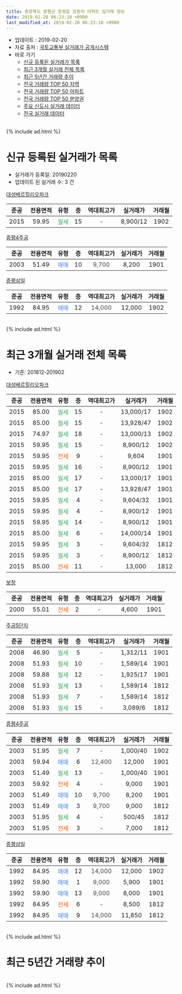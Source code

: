 ```yaml
---
title: 충청북도 증평군 증평읍 장동리 아파트 실거래 정보
date: 2019-02-20 06:23:10 +0900
last_modified_at: 2019-02-20 06:23:10 +0900
---
```


* 업데이트 : 2019-02-20
* 자료 출처 : [국토교통부 실거래가 공개시스템](http://rt.molit.go.kr)
* 바로 가기
    * [신규 등록된 실거래가 목록](#신규-등록된-실거래가-목록)
    * [최근 3개월 실거래 전체 목록](#최근-3개월-실거래-전체-목록)
    * [최근 5년간 거래량 추이](#최근-5년간-거래량-추이)
    * [전국 거래량 TOP 50 지역](https://inasie.github.io/apt-trade-info/최근-3개월-전국에서-가장-거래가-많이-발생한-지역)
    * [전국 거래량 TOP 50 아파트](https://inasie.github.io/apt-trade-info/최근-3개월-전국에서-가장-거래가-많이-발생한-아파트)
    * [전국 거래량 TOP 50 분양권](https://inasie.github.io/apt-trade-info/최근-3개월-전국에서-가장-거래가-많이-발생한-분양권)
    * [주요 신도시 실거래 데이터](https://inasie.github.io/apt-trade-info/주요-신도시)
    * [전국 실거래 데이터](https://inasie.github.io/apt-trade-info/전국)
<br>
{% include ad.html %}
<br>

# 신규 등록된 실거래가 목록
* 실거래가 등록일: 20190220
* 업데이트 된 실거래 수: 3 건


[대성베르힐리오파크](https://search.naver.com/search.naver?query=%EC%B6%A9%EC%B2%AD%EB%B6%81%EB%8F%84+%EC%A6%9D%ED%8F%89%EA%B5%B0+%EC%A6%9D%ED%8F%89%EC%9D%8D+%EC%9E%A5%EB%8F%99%EB%A6%AC+%EB%8C%80%EC%84%B1%EB%B2%A0%EB%A5%B4%ED%9E%90%EB%A6%AC%EC%98%A4%ED%8C%8C%ED%81%AC)

|준공|전용면적|유형|층|역대최고가|실거래가|거래월|
|:---:|:---:|:---:|:---:|:---:|:---:|:---:|
|2015|59.95|<span style="color:#34a853">월세</span>|15|<span style="color:#444444">-</span>|8,900/12|1902|

[증평4주공](https://search.naver.com/search.naver?query=%EC%B6%A9%EC%B2%AD%EB%B6%81%EB%8F%84+%EC%A6%9D%ED%8F%89%EA%B5%B0+%EC%A6%9D%ED%8F%89%EC%9D%8D+%EC%9E%A5%EB%8F%99%EB%A6%AC+%EC%A6%9D%ED%8F%894%EC%A3%BC%EA%B3%B5)

|준공|전용면적|유형|층|역대최고가|실거래가|거래월|
|:---:|:---:|:---:|:---:|:---:|:---:|:---:|
|2003|51.49|<span style="color:#4285f3">매매</span>|10|<span style="color:#444444">9,700</span>|8,200|1901|

[증평삼일](https://search.naver.com/search.naver?query=%EC%B6%A9%EC%B2%AD%EB%B6%81%EB%8F%84+%EC%A6%9D%ED%8F%89%EA%B5%B0+%EC%A6%9D%ED%8F%89%EC%9D%8D+%EC%9E%A5%EB%8F%99%EB%A6%AC+%EC%A6%9D%ED%8F%89%EC%82%BC%EC%9D%BC)

|준공|전용면적|유형|층|역대최고가|실거래가|거래월|
|:---:|:---:|:---:|:---:|:---:|:---:|:---:|
|1992|84.95|<span style="color:#4285f3">매매</span>|12|<span style="color:#444444">14,000</span>|12,000|1902|


<br>
{% include ad.html %}
<br>

# 최근 3개월 실거래 전체 목록
* 기준: 201812-201902


[대성베르힐리오파크](https://search.naver.com/search.naver?query=%EC%B6%A9%EC%B2%AD%EB%B6%81%EB%8F%84+%EC%A6%9D%ED%8F%89%EA%B5%B0+%EC%A6%9D%ED%8F%89%EC%9D%8D+%EC%9E%A5%EB%8F%99%EB%A6%AC+%EB%8C%80%EC%84%B1%EB%B2%A0%EB%A5%B4%ED%9E%90%EB%A6%AC%EC%98%A4%ED%8C%8C%ED%81%AC)

|준공|전용면적|유형|층|역대최고가|실거래가|거래월|
|:---:|:---:|:---:|:---:|:---:|:---:|:---:|
|2015|85.00|<span style="color:#34a853">월세</span>|15|<span style="color:#444444">-</span>|13,000/17|1902|
|2015|85.00|<span style="color:#34a853">월세</span>|15|<span style="color:#444444">-</span>|13,928/47|1902|
|2015|74.97|<span style="color:#34a853">월세</span>|18|<span style="color:#444444">-</span>|13,000/13|1902|
|2015|59.95|<span style="color:#34a853">월세</span>|15|<span style="color:#444444">-</span>|8,900/12|1902|
|2015|59.95|<span style="color:#ff5a00">전세</span>|9|<span style="color:#444444">-</span>|9,604|1901|
|2015|59.95|<span style="color:#34a853">월세</span>|16|<span style="color:#444444">-</span>|8,900/12|1901|
|2015|85.00|<span style="color:#34a853">월세</span>|17|<span style="color:#444444">-</span>|13,000/17|1901|
|2015|85.00|<span style="color:#34a853">월세</span>|17|<span style="color:#444444">-</span>|13,928/47|1901|
|2015|59.95|<span style="color:#34a853">월세</span>|4|<span style="color:#444444">-</span>|9,604/32|1901|
|2015|59.95|<span style="color:#34a853">월세</span>|4|<span style="color:#444444">-</span>|8,900/12|1901|
|2015|59.95|<span style="color:#34a853">월세</span>|14|<span style="color:#444444">-</span>|8,900/12|1901|
|2015|85.00|<span style="color:#34a853">월세</span>|6|<span style="color:#444444">-</span>|14,000/14|1901|
|2015|59.95|<span style="color:#34a853">월세</span>|3|<span style="color:#444444">-</span>|9,604/32|1812|
|2015|59.95|<span style="color:#34a853">월세</span>|3|<span style="color:#444444">-</span>|8,900/12|1812|
|2015|85.00|<span style="color:#ff5a00">전세</span>|11|<span style="color:#444444">-</span>|13,000|1812|

[보창](https://search.naver.com/search.naver?query=%EC%B6%A9%EC%B2%AD%EB%B6%81%EB%8F%84+%EC%A6%9D%ED%8F%89%EA%B5%B0+%EC%A6%9D%ED%8F%89%EC%9D%8D+%EC%9E%A5%EB%8F%99%EB%A6%AC+%EB%B3%B4%EC%B0%BD)

|준공|전용면적|유형|층|역대최고가|실거래가|거래월|
|:---:|:---:|:---:|:---:|:---:|:---:|:---:|
|2000|55.01|<span style="color:#ff5a00">전세</span>|2|<span style="color:#444444">-</span>|4,600|1901|

[주공5단지](https://search.naver.com/search.naver?query=%EC%B6%A9%EC%B2%AD%EB%B6%81%EB%8F%84+%EC%A6%9D%ED%8F%89%EA%B5%B0+%EC%A6%9D%ED%8F%89%EC%9D%8D+%EC%9E%A5%EB%8F%99%EB%A6%AC+%EC%A3%BC%EA%B3%B55%EB%8B%A8%EC%A7%80)

|준공|전용면적|유형|층|역대최고가|실거래가|거래월|
|:---:|:---:|:---:|:---:|:---:|:---:|:---:|
|2008|46.90|<span style="color:#34a853">월세</span>|5|<span style="color:#444444">-</span>|1,312/11|1901|
|2008|51.93|<span style="color:#34a853">월세</span>|10|<span style="color:#444444">-</span>|1,589/14|1901|
|2008|59.88|<span style="color:#34a853">월세</span>|12|<span style="color:#444444">-</span>|1,925/17|1901|
|2008|51.93|<span style="color:#34a853">월세</span>|13|<span style="color:#444444">-</span>|1,589/14|1812|
|2008|51.93|<span style="color:#34a853">월세</span>|7|<span style="color:#444444">-</span>|1,589/14|1812|
|2008|51.93|<span style="color:#34a853">월세</span>|15|<span style="color:#444444">-</span>|3,089/6|1812|

[증평4주공](https://search.naver.com/search.naver?query=%EC%B6%A9%EC%B2%AD%EB%B6%81%EB%8F%84+%EC%A6%9D%ED%8F%89%EA%B5%B0+%EC%A6%9D%ED%8F%89%EC%9D%8D+%EC%9E%A5%EB%8F%99%EB%A6%AC+%EC%A6%9D%ED%8F%894%EC%A3%BC%EA%B3%B5)

|준공|전용면적|유형|층|역대최고가|실거래가|거래월|
|:---:|:---:|:---:|:---:|:---:|:---:|:---:|
|2003|51.95|<span style="color:#34a853">월세</span>|7|<span style="color:#444444">-</span>|1,000/40|1902|
|2003|59.94|<span style="color:#4285f3">매매</span>|6|<span style="color:#444444">12,400</span>|12,000|1901|
|2003|51.49|<span style="color:#34a853">월세</span>|13|<span style="color:#444444">-</span>|1,000/40|1901|
|2003|59.92|<span style="color:#ff5a00">전세</span>|4|<span style="color:#444444">-</span>|9,000|1901|
|2003|51.49|<span style="color:#4285f3">매매</span>|10|<span style="color:#444444">9,700</span>|8,200|1901|
|2003|51.49|<span style="color:#4285f3">매매</span>|3|<span style="color:#444444">9,700</span>|9,000|1812|
|2003|51.95|<span style="color:#34a853">월세</span>|4|<span style="color:#444444">-</span>|500/45|1812|
|2003|51.95|<span style="color:#ff5a00">전세</span>|3|<span style="color:#444444">-</span>|7,000|1812|

[증평삼일](https://search.naver.com/search.naver?query=%EC%B6%A9%EC%B2%AD%EB%B6%81%EB%8F%84+%EC%A6%9D%ED%8F%89%EA%B5%B0+%EC%A6%9D%ED%8F%89%EC%9D%8D+%EC%9E%A5%EB%8F%99%EB%A6%AC+%EC%A6%9D%ED%8F%89%EC%82%BC%EC%9D%BC)

|준공|전용면적|유형|층|역대최고가|실거래가|거래월|
|:---:|:---:|:---:|:---:|:---:|:---:|:---:|
|1992|84.95|<span style="color:#4285f3">매매</span>|12|<span style="color:#444444">14,000</span>|12,000|1902|
|1992|59.90|<span style="color:#4285f3">매매</span>|1|<span style="color:#444444">9,000</span>|5,900|1901|
|1992|59.90|<span style="color:#4285f3">매매</span>|13|<span style="color:#444444">9,000</span>|8,000|1901|
|1992|84.95|<span style="color:#ff5a00">전세</span>|6|<span style="color:#444444">-</span>|8,500|1812|
|1992|84.95|<span style="color:#4285f3">매매</span>|9|<span style="color:#444444">14,000</span>|11,850|1812|


<br>
{% include ad.html %}
<br>

# 최근 5년간 거래량 추이


<div style="width:100%;">
    <canvas id="deal_progress" height="200"></canvas>
</div>

<script>
new Chart(document.getElementById("deal_progress"), {
    type: 'line',
    data: {
        labels: ['201402','201403','201404','201405','201406','201407','201408','201409','201410','201411','201412','201501','201502','201503','201504','201505','201506','201507','201508','201509','201510','201511','201512','201601','201602','201603','201604','201605','201606','201607','201608','201609','201610','201611','201612','201701','201702','201703','201704','201705','201706','201707','201708','201709','201710','201711','201712','201801','201802','201803','201804','201805','201806','201807','201808','201809','201810','201811','201812','201901','201902'],
        datasets: [{
            label: '매매',
            pointRadius: 1,
            data: [17, 20, 12, 10, 14, 5, 13, 6, 12, 7, 6, 8, 11, 13, 16, 18, 8, 18, 14, 15, 13, 18, 9, 10, 12, 7, 16, 10, 9, 17, 9, 15, 19, 5, 7, 7, 11, 14, 2, 8, 13, 8, 11, 10, 13, 6, 2, 9, 6, 11, 5, 6, 6, 6, 9, 8, 7, 6, 2, 4, 1],
            borderColor: "rgba(255, 201, 14, 1)",
            backgroundColor: "rgba(255, 201, 14, 0.5)",
            fill: false,
            lineTension: 0
        },{
            label: '전월세',
            pointRadius: 1,
            data: [10, 8, 11, 8, 11, 9, 8, 4, 11, 12, 10, 36, 30, 43, 55, 57, 15, 15, 21, 14, 22, 13, 12, 7, 10, 8, 6, 9, 11, 8, 11, 10, 15, 17, 10, 13, 19, 27, 13, 17, 17, 16, 7, 16, 21, 7, 7, 5, 13, 9, 14, 9, 11, 13, 12, 7, 6, 9, 9, 14, 5],
            borderColor: "rgba(0, 141, 185, 1)",
            backgroundColor: "rgba(0, 141, 185, 0.5)",
            fill: false,
            lineTension: 0
        }
        ]
    },
    options: {
        responsive: true,
        title: {
            display: false
        },
        tooltips: {
            mode: 'index',
            intersect: false
        },
        hover: {
            mode: 'nearest',
            intersect: true
        },
        scales: {
            xAxes: [{
                display: true,
                scaleLabel: {
                    display: true,
                    labelString: '년/월'
                }
            }],
            yAxes: [{
                display: true,
                ticks: {
                    suggestedMin: 0,
                },
                scaleLabel: {
                    display: true,
                    labelString: '실거래 수'
                }
            }]
        }
    }
});

</script>


<br>
{% include ad.html %}
<br>

